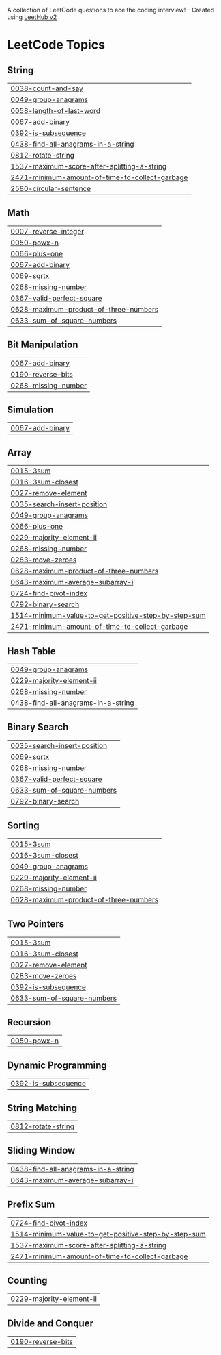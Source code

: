 A collection of LeetCode questions to ace the coding interview! - Created using [LeetHub v2](https://github.com/arunbhardwaj/LeetHub-2.0)
<!---LeetCode Topics Start-->
# LeetCode Topics
## String
|  |
| ------- |
| [0038-count-and-say](https://github.com/jaeckult/My-Leetcode-sync/tree/master/0038-count-and-say) |
| [0049-group-anagrams](https://github.com/jaeckult/My-Leetcode-sync/tree/master/0049-group-anagrams) |
| [0058-length-of-last-word](https://github.com/jaeckult/My-Leetcode-sync/tree/master/0058-length-of-last-word) |
| [0067-add-binary](https://github.com/jaeckult/My-Leetcode-sync/tree/master/0067-add-binary) |
| [0392-is-subsequence](https://github.com/jaeckult/My-Leetcode-sync/tree/master/0392-is-subsequence) |
| [0438-find-all-anagrams-in-a-string](https://github.com/jaeckult/My-Leetcode-sync/tree/master/0438-find-all-anagrams-in-a-string) |
| [0812-rotate-string](https://github.com/jaeckult/My-Leetcode-sync/tree/master/0812-rotate-string) |
| [1537-maximum-score-after-splitting-a-string](https://github.com/jaeckult/My-Leetcode-sync/tree/master/1537-maximum-score-after-splitting-a-string) |
| [2471-minimum-amount-of-time-to-collect-garbage](https://github.com/jaeckult/My-Leetcode-sync/tree/master/2471-minimum-amount-of-time-to-collect-garbage) |
| [2580-circular-sentence](https://github.com/jaeckult/My-Leetcode-sync/tree/master/2580-circular-sentence) |
## Math
|  |
| ------- |
| [0007-reverse-integer](https://github.com/jaeckult/My-Leetcode-sync/tree/master/0007-reverse-integer) |
| [0050-powx-n](https://github.com/jaeckult/My-Leetcode-sync/tree/master/0050-powx-n) |
| [0066-plus-one](https://github.com/jaeckult/My-Leetcode-sync/tree/master/0066-plus-one) |
| [0067-add-binary](https://github.com/jaeckult/My-Leetcode-sync/tree/master/0067-add-binary) |
| [0069-sqrtx](https://github.com/jaeckult/My-Leetcode-sync/tree/master/0069-sqrtx) |
| [0268-missing-number](https://github.com/jaeckult/My-Leetcode-sync/tree/master/0268-missing-number) |
| [0367-valid-perfect-square](https://github.com/jaeckult/My-Leetcode-sync/tree/master/0367-valid-perfect-square) |
| [0628-maximum-product-of-three-numbers](https://github.com/jaeckult/My-Leetcode-sync/tree/master/0628-maximum-product-of-three-numbers) |
| [0633-sum-of-square-numbers](https://github.com/jaeckult/My-Leetcode-sync/tree/master/0633-sum-of-square-numbers) |
## Bit Manipulation
|  |
| ------- |
| [0067-add-binary](https://github.com/jaeckult/My-Leetcode-sync/tree/master/0067-add-binary) |
| [0190-reverse-bits](https://github.com/jaeckult/My-Leetcode-sync/tree/master/0190-reverse-bits) |
| [0268-missing-number](https://github.com/jaeckult/My-Leetcode-sync/tree/master/0268-missing-number) |
## Simulation
|  |
| ------- |
| [0067-add-binary](https://github.com/jaeckult/My-Leetcode-sync/tree/master/0067-add-binary) |
## Array
|  |
| ------- |
| [0015-3sum](https://github.com/jaeckult/My-Leetcode-sync/tree/master/0015-3sum) |
| [0016-3sum-closest](https://github.com/jaeckult/My-Leetcode-sync/tree/master/0016-3sum-closest) |
| [0027-remove-element](https://github.com/jaeckult/My-Leetcode-sync/tree/master/0027-remove-element) |
| [0035-search-insert-position](https://github.com/jaeckult/My-Leetcode-sync/tree/master/0035-search-insert-position) |
| [0049-group-anagrams](https://github.com/jaeckult/My-Leetcode-sync/tree/master/0049-group-anagrams) |
| [0066-plus-one](https://github.com/jaeckult/My-Leetcode-sync/tree/master/0066-plus-one) |
| [0229-majority-element-ii](https://github.com/jaeckult/My-Leetcode-sync/tree/master/0229-majority-element-ii) |
| [0268-missing-number](https://github.com/jaeckult/My-Leetcode-sync/tree/master/0268-missing-number) |
| [0283-move-zeroes](https://github.com/jaeckult/My-Leetcode-sync/tree/master/0283-move-zeroes) |
| [0628-maximum-product-of-three-numbers](https://github.com/jaeckult/My-Leetcode-sync/tree/master/0628-maximum-product-of-three-numbers) |
| [0643-maximum-average-subarray-i](https://github.com/jaeckult/My-Leetcode-sync/tree/master/0643-maximum-average-subarray-i) |
| [0724-find-pivot-index](https://github.com/jaeckult/My-Leetcode-sync/tree/master/0724-find-pivot-index) |
| [0792-binary-search](https://github.com/jaeckult/My-Leetcode-sync/tree/master/0792-binary-search) |
| [1514-minimum-value-to-get-positive-step-by-step-sum](https://github.com/jaeckult/My-Leetcode-sync/tree/master/1514-minimum-value-to-get-positive-step-by-step-sum) |
| [2471-minimum-amount-of-time-to-collect-garbage](https://github.com/jaeckult/My-Leetcode-sync/tree/master/2471-minimum-amount-of-time-to-collect-garbage) |
## Hash Table
|  |
| ------- |
| [0049-group-anagrams](https://github.com/jaeckult/My-Leetcode-sync/tree/master/0049-group-anagrams) |
| [0229-majority-element-ii](https://github.com/jaeckult/My-Leetcode-sync/tree/master/0229-majority-element-ii) |
| [0268-missing-number](https://github.com/jaeckult/My-Leetcode-sync/tree/master/0268-missing-number) |
| [0438-find-all-anagrams-in-a-string](https://github.com/jaeckult/My-Leetcode-sync/tree/master/0438-find-all-anagrams-in-a-string) |
## Binary Search
|  |
| ------- |
| [0035-search-insert-position](https://github.com/jaeckult/My-Leetcode-sync/tree/master/0035-search-insert-position) |
| [0069-sqrtx](https://github.com/jaeckult/My-Leetcode-sync/tree/master/0069-sqrtx) |
| [0268-missing-number](https://github.com/jaeckult/My-Leetcode-sync/tree/master/0268-missing-number) |
| [0367-valid-perfect-square](https://github.com/jaeckult/My-Leetcode-sync/tree/master/0367-valid-perfect-square) |
| [0633-sum-of-square-numbers](https://github.com/jaeckult/My-Leetcode-sync/tree/master/0633-sum-of-square-numbers) |
| [0792-binary-search](https://github.com/jaeckult/My-Leetcode-sync/tree/master/0792-binary-search) |
## Sorting
|  |
| ------- |
| [0015-3sum](https://github.com/jaeckult/My-Leetcode-sync/tree/master/0015-3sum) |
| [0016-3sum-closest](https://github.com/jaeckult/My-Leetcode-sync/tree/master/0016-3sum-closest) |
| [0049-group-anagrams](https://github.com/jaeckult/My-Leetcode-sync/tree/master/0049-group-anagrams) |
| [0229-majority-element-ii](https://github.com/jaeckult/My-Leetcode-sync/tree/master/0229-majority-element-ii) |
| [0268-missing-number](https://github.com/jaeckult/My-Leetcode-sync/tree/master/0268-missing-number) |
| [0628-maximum-product-of-three-numbers](https://github.com/jaeckult/My-Leetcode-sync/tree/master/0628-maximum-product-of-three-numbers) |
## Two Pointers
|  |
| ------- |
| [0015-3sum](https://github.com/jaeckult/My-Leetcode-sync/tree/master/0015-3sum) |
| [0016-3sum-closest](https://github.com/jaeckult/My-Leetcode-sync/tree/master/0016-3sum-closest) |
| [0027-remove-element](https://github.com/jaeckult/My-Leetcode-sync/tree/master/0027-remove-element) |
| [0283-move-zeroes](https://github.com/jaeckult/My-Leetcode-sync/tree/master/0283-move-zeroes) |
| [0392-is-subsequence](https://github.com/jaeckult/My-Leetcode-sync/tree/master/0392-is-subsequence) |
| [0633-sum-of-square-numbers](https://github.com/jaeckult/My-Leetcode-sync/tree/master/0633-sum-of-square-numbers) |
## Recursion
|  |
| ------- |
| [0050-powx-n](https://github.com/jaeckult/My-Leetcode-sync/tree/master/0050-powx-n) |
## Dynamic Programming
|  |
| ------- |
| [0392-is-subsequence](https://github.com/jaeckult/My-Leetcode-sync/tree/master/0392-is-subsequence) |
## String Matching
|  |
| ------- |
| [0812-rotate-string](https://github.com/jaeckult/My-Leetcode-sync/tree/master/0812-rotate-string) |
## Sliding Window
|  |
| ------- |
| [0438-find-all-anagrams-in-a-string](https://github.com/jaeckult/My-Leetcode-sync/tree/master/0438-find-all-anagrams-in-a-string) |
| [0643-maximum-average-subarray-i](https://github.com/jaeckult/My-Leetcode-sync/tree/master/0643-maximum-average-subarray-i) |
## Prefix Sum
|  |
| ------- |
| [0724-find-pivot-index](https://github.com/jaeckult/My-Leetcode-sync/tree/master/0724-find-pivot-index) |
| [1514-minimum-value-to-get-positive-step-by-step-sum](https://github.com/jaeckult/My-Leetcode-sync/tree/master/1514-minimum-value-to-get-positive-step-by-step-sum) |
| [1537-maximum-score-after-splitting-a-string](https://github.com/jaeckult/My-Leetcode-sync/tree/master/1537-maximum-score-after-splitting-a-string) |
| [2471-minimum-amount-of-time-to-collect-garbage](https://github.com/jaeckult/My-Leetcode-sync/tree/master/2471-minimum-amount-of-time-to-collect-garbage) |
## Counting
|  |
| ------- |
| [0229-majority-element-ii](https://github.com/jaeckult/My-Leetcode-sync/tree/master/0229-majority-element-ii) |
## Divide and Conquer
|  |
| ------- |
| [0190-reverse-bits](https://github.com/jaeckult/My-Leetcode-sync/tree/master/0190-reverse-bits) |
<!---LeetCode Topics End-->
